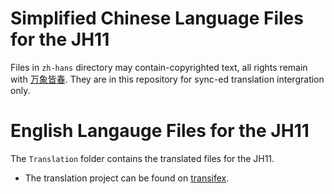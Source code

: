 # Simplified Chinese Language Files for the JH11
Files in `zh-hans` directory may contain-copyrighted text, all rights remain with 
[万象皆春](https://store.steampowered.com/app/1816570/_/). They are in this repository for sync-ed translation intergration only. 


# English Langauge Files for the JH11
The `Translation` folder contains the translated files for the JH11.

* The translation project can be found on [transifex](https://www.transifex.com/taiwu-community-translation/jh11/).
